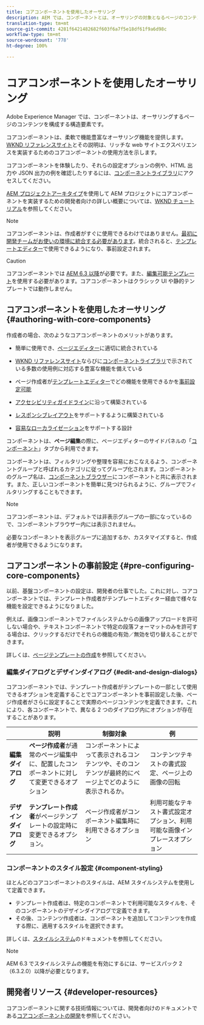 ```yaml
---
title: コアコンポーネントを使用したオーサリング
description: AEM では、コンポーネントとは、オーサリングの対象となるページのコンテンツを構成する構造要素のことです。コアコンポーネントは、柔軟で機能豊富なオーサリング機能を提供します。
translation-type: tm+mt
source-git-commit: 4281f6421482682f603f6a7f5e18df61f9a6d98c
workflow-type: tm+mt
source-wordcount: '778'
ht-degree: 100%

---
```



# コアコンポーネントを使用したオーサリング

Adobe Experience Manager では、コンポーネントは、オーサリングするページのコンテンツを構成する構造要素です。

コアコンポーネントは、柔軟で機能豊富なオーサリング機能を提供します。[WKND リファレンスサイト](https://wknd.site)とその説明は、リッチな web サイトエクスペリエンスを実装するためのコアコンポーネントの使用方法を示します。

コアコンポーネントを体験したり、それらの設定オプションの例や、HTML 出力や JSON 出力の例を確認したりするには、[コンポーネントライブラリ](https://adobe.com/go/aem_cmp_library_jp)にアクセスしてください。

[AEM プロジェクトアーキタイプ](/help/developing/archetype/overview.md)を使用して AEM プロジェクトにコアコンポーネントを実装するための開発者向けの詳しい概要については、[WKND チュートリアル](https://docs.adobe.com/content/help/ja-JP/experience-manager-learn/getting-started-wknd-tutorial-develop/overview.html)を参照してください。

>[!NOTE]
>
>コアコンポーネントは、作成者がすぐに使用できるわけではありません。[最初に開発チームがお使いの環境に統合する必要があります](/help/get-started/using.md)。統合されると、[テンプレートエディター](https://docs.adobe.com/content/help/ja-JP/experience-manager-cloud-service/sites/authoring/features/templates.html)で使用できるようになり、事前設定されます。

>[!CAUTION]
>
>コアコンポーネントでは [AEM 6.3 以降](/help/versions.md)が必要です。また、[編集可能テンプレート](https://docs.adobe.com/content/help/ja-JP/experience-manager-cloud-service/sites/authoring/features/templates.html)を使用する必要があります。コアコンポーネントはクラシック UI や静的テンプレートでは動作しません。

## コアコンポーネントを使用したオーサリング {#authoring-with-core-components}

作成者の場合、次のようなコアコンポーネントのメリットがあります。

* 簡単に使用でき、[ページエディター](https://docs.adobe.com/content/help/ja-JP/experience-manager-cloud-service/sites/authoring/fundamentals/editing-content.html)に適切に統合されている

* [WKND リファレンスサイト](https://wknd.site)ならびに[コンポーネントライブラリ](https://adobe.com/go/aem_cmp_library_jp)で示されている多数の使用例に対応する豊富な機能を備えている

* ページ作成者が[テンプレートエディター](https://docs.adobe.com/content/help/ja-JP/experience-manager-cloud-service/sites/authoring/features/templates.html)でどの機能を使用できるかを[事前設定可能](#pre-configuring-core-components)

* [アクセシビリティガイドライン](https://docs.adobe.com/content/help/ja-JP/experience-manager-cloud-service/sites/authoring/fundamentals/accessible-content.html)に沿って構築されている

* [レスポンシブレイアウト](https://docs.adobe.com/content/help/ja-JP/experience-manager-cloud-service/sites/authoring/features/responsive-layout.html)をサポートするように構築されている

* [容易なローカライゼーション](localization.md)をサポートする設計

コンポーネントは、**ページ編集**&#x200B;の際に、ページエディターのサイドパネルの「[コンポーネント](https://docs.adobe.com/content/help/ja-JP/experience-manager-cloud-service/sites/authoring/fundamentals/editing-content.html)」タブから利用できます。

コンポーネントは、フィルタリングや整理を容易におこなえるよう、コンポーネントグループと呼ばれるカテゴリに従ってグループ化されます。コンポーネントのグループ名は、[コンポーネントブラウザー](https://docs.adobe.com/content/help/ja-JP/experience-manager-cloud-service/sites/authoring/fundamentals/editing-content.html)にコンポーネントと共に表示されます。また、正しいコンポーネントを簡単に見つけられるように、グループでフィルタリングすることもできます。

>[!NOTE]
>
>コアコンポーネントは、デフォルトでは非表示グループの一部になっているので、コンポーネントブラウザー内には表示されません。
>
>必要なコンポーネントを表示グループに追加するか、カスタマイズすると、作成者が使用できるようになります。

## コアコンポーネントの事前設定 {#pre-configuring-core-components}

以前、基盤コンポーネントの設定は、開発者の仕事でした。これに対し、コアコンポーネントでは、テンプレート作成者がテンプレートエディター経由で様々な機能を設定できるようになりました。

例えば、画像コンポーネントでファイルシステムからの画像アップロードを許可しない場合や、テキストコンポーネントで特定の段落フォーマットのみを許可する場合は、クリックするだけでそれらの機能の有効／無効を切り替えることができます。

詳しくは、[ページテンプレートの作成](https://docs.adobe.com/content/help/ja-JP/experience-manager-cloud-service/sites/authoring/features/templates.html)を参照してください。

### 編集ダイアログとデザインダイアログ {#edit-and-design-dialogs}

コアコンポーネントでは、テンプレート作成者がテンプレートの一部として使用できるオプションを定義することでコアコンポーネントを事前設定した後、ページ作成者がさらに設定することで実際のページコンテンツを定義できます。これにより、各コンポーネントで、異なる 2 つのダイアログ内にオプションが存在することがあります。

|  | 説明 | 制御対象 | 例 |
|--- |--- |--- |--- |
| **編集ダイアログ** | **ページ作成者**&#x200B;が通常のページ編集中に、配置したコンポーネントに対して変更できるオプション | コンポーネントによって表示されるコンテンツや、そのコンテンツが最終的にページ上でどのように表示されるか。 | コンテンツテキストの書式設定、ページ上の画像の回転 |
| **デザインダイアログ** | **テンプレート作成者**&#x200B;がページテンプレートの設定時に変更できるオプション。 | ページ作成者がコンポーネント編集時に利用できるオプション | 利用可能なテキスト書式設定オプション、利用可能な画像インプレースオプション |

### コンポーネントのスタイル設定 {#component-styling}

ほとんどのコアコンポーネントのスタイルは、AEM スタイルシステムを使用して定義できます。

* テンプレート作成者は、特定のコンポーネントで利用可能なスタイルを、そのコンポーネントのデザインダイアログで定義できます。
* その後、コンテンツ作成者は、コンポーネントを追加してコンテンツを作成する際に、適用するスタイルを選択できます。

詳しくは、[スタイルシステム](https://docs.adobe.com/content/help/ja-JP/experience-manager-cloud-service/sites/authoring/features/style-system.html)のドキュメントを参照してください。

>[!NOTE]
>
>AEM 6.3 でスタイルシステムの機能を有効にするには、サービスパック 2（6.3.2.0）以降が必要となります。

## 開発者リソース {#developer-resources}

コアコンポーネントに関する技術情報については、開発者向けのドキュメントである[コアコンポーネントの開発](/help/developing/overview.md)を参照してください。

